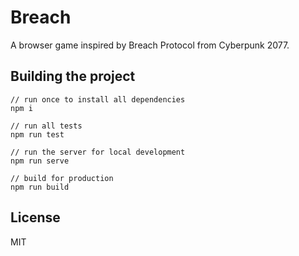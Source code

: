 # Breach

A browser game inspired by Breach Protocol from Cyberpunk 2077.

## Building the project

```
// run once to install all dependencies
npm i

// run all tests
npm run test

// run the server for local development
npm run serve

// build for production
npm run build
```

## License

MIT
